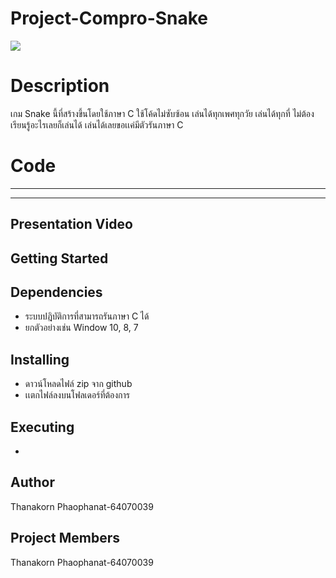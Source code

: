 # Project-Compro-Snake
![](header.png)
# Description
เกม Snake นี้ที่สร้างขึ้นโดยใช้ภาษา C ใช้โค้ดไม่ซับซ้อน เล่นได้ทุกเพศทุกวัย เล่นได้ทุกที่ ไม่ต้องเรียนรู้อะไรเลยก็เล่นได้ เล่นได้เลยขอเเค่มีตัวรันภาษา C
# Code
-----------------------------------------------------------------------------------




------------------------------------------------------------------------------------
## Presentation Video

## Getting Started
## Dependencies
* ระบบปฎิบัติการที่สามารถรันภาษา C ได้
* ยกตัวอย่างเช่น Window 10, 8, 7
## Installing
* ดาวน์โหลดไฟล์ zip จาก github
* เเตกไฟล์ลงบนโฟลเดอร์ที่ต้องการ
## Executing 
* 
## Author
  Thanakorn Phaophanat-64070039
## Project Members
  Thanakorn Phaophanat-64070039
